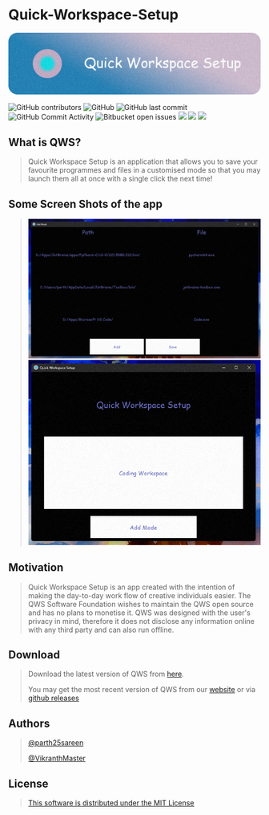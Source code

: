 # Quick-Workspace-Setup

![](./Img/Banner.png)

![GitHub contributors](https://img.shields.io/github/contributors/parth25sareen/Quick-Workspace-Setup?color=9cf&style=for-the-badge)
![GitHub](https://img.shields.io/github/license/parth25sareen/Quick-Workspace-Setup?color=9cf&style=for-the-badge)
![GitHub last commit](https://img.shields.io/github/last-commit/parth25sareen/Quick-Workspace-Setup?color=9cf&style=for-the-badge)
![GitHub Commit Activity](https://img.shields.io/github/commit-activity/w/parth25sareen/quick-workspace-setup?color=9cf&style=for-the-badge)
![Bitbucket open issues](https://img.shields.io/bitbucket/issues/parth25sareen/Quick-Workspace-Setup?color=9cf&style=for-the-badge)
![](https://img.shields.io/github/languages/count/parth25sareen/quick-workspace-setup?logo=9cf&style=for-the-badge)
![](https://img.shields.io/github/pipenv/locked/python-version/parth25sareen/quick-workspace-setup?color=yellow&style=for-the-badge)
![](https://img.shields.io/github/repo-size/parth25sareen/quick-workspace-setup?color=success&style=for-the-badge)

## What is QWS?

> Quick Workspace Setup is an application that allows you to save your favourite programmes and files in a customised mode so that you may launch them all at once with a single click the next time!

## Some Screen Shots of the app

>![](./Img/Add_mode.png)
>![](./Img/Open_mode.png)

## Motivation
> Quick Workspace Setup is an app created with the intention of making the day-to-day work flow of creative individuals easier. The QWS Software Foundation wishes to maintain the QWS open source and has no plans to monetise it. QWS was designed with the user's privacy in mind, therefore it does not disclose any information online with any third party and can also run offline.

## Download

> Download the latest version of QWS from [here](https://objects.githubusercontent.com/github-production-release-asset-2e65be/489352346/37d99ebc-1dc0-4de9-a996-8bbb5daab199?X-Amz-Algorithm=AWS4-HMAC-SHA256&X-Amz-Credential=AKIAIWNJYAX4CSVEH53A%2F20220528%2Fus-east-1%2Fs3%2Faws4_request&X-Amz-Date=20220528T093256Z&X-Amz-Expires=300&X-Amz-Signature=986d7ac69202bb3625ed8414c6b67b403d3af3ed1aeb94b864c7764da954fe1a&X-Amz-SignedHeaders=host&actor_id=66111742&key_id=0&repo_id=489352346&response-content-disposition=attachment%3B%20filename%3DQWS.Installer.exe&response-content-type=application%2Foctet-stream).
>
> You may get the most recent version of QWS from our [website](https://parth25sareen.github.io/Quick-Workspace-Setup/) or via [github releases](https://github.com/parth25sareen/Quick-Workspace-Setup/releases/tag/v1.0.0)

## Authors
>[@parth25sareen](https://github.com/parth25sareen)
> 
>[@VikranthMaster](https://github.com/VikranthMaster)

## License
>[This software is distributed under the MIT License](LICENSE)

<!-- <script> window.location.replace('https://parth25sareen.github.io/Quick-Workspace-Setup/website/home_1.0.0.html');</script> -->